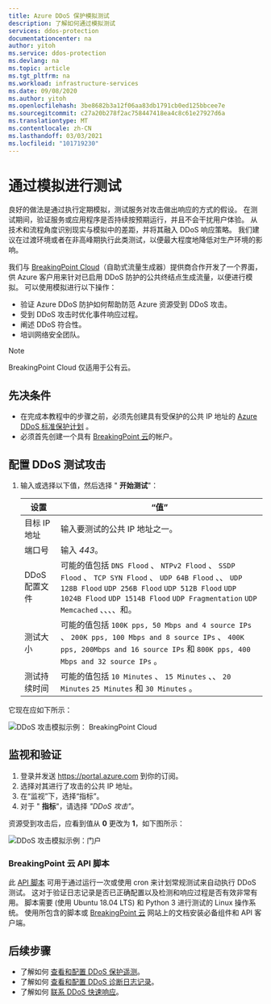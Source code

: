 ```yaml
---
title: Azure DDoS 保护模拟测试
description: 了解如何通过模拟测试
services: ddos-protection
documentationcenter: na
author: yitoh
ms.service: ddos-protection
ms.devlang: na
ms.topic: article
ms.tgt_pltfrm: na
ms.workload: infrastructure-services
ms.date: 09/08/2020
ms.author: yitoh
ms.openlocfilehash: 3be8682b3a12f06aa83db1791cb0ed125bbcee7e
ms.sourcegitcommit: c27a20b278f2ac758447418ea4c8c61e27927d6a
ms.translationtype: MT
ms.contentlocale: zh-CN
ms.lasthandoff: 03/03/2021
ms.locfileid: "101719230"
---
```

# <a name="test-through-simulations"></a>通过模拟进行测试

良好的做法是通过执行定期模拟，测试服务对攻击做出响应的方式的假设。 在测试期间，验证服务或应用程序是否持续按预期运行，并且不会干扰用户体验。 从技术和流程角度识别现实与模拟中的差距，并将其融入 DDoS 响应策略。 我们建议在过渡环境或者在非高峰期执行此类测试，以便最大程度地降低对生产环境的影响。

我们与 [BreakingPoint Cloud](https://www.ixiacom.com/products/breakingpoint-cloud)（自助式流量生成器）提供商合作开发了一个界面，供 Azure 客户用来针对已启用 DDoS 防护的公共终结点生成流量，以便进行模拟。 可以使用模拟进行以下操作：

- 验证 Azure DDoS 防护如何帮助防范 Azure 资源受到 DDoS 攻击。
- 受到 DDoS 攻击时优化事件响应过程。
- 阐述 DDoS 符合性。
- 培训网络安全团队。

> [!NOTE]
> BreakingPoint Cloud 仅适用于公有云。

## <a name="prerequisites"></a>先决条件

- 在完成本教程中的步骤之前，必须先创建具有受保护的公共 IP 地址的 [Azure DDoS 标准保护计划](manage-ddos-protection.md) 。
- 必须首先创建一个具有 [BreakingPoint 云](http://breakingpoint.cloud/)的帐户。 

## <a name="configure-a-ddos-test-attack"></a>配置 DDoS 测试攻击

1. 输入或选择以下值，然后选择 " **开始测试**"：

    |设置        |“值”                                              |
    |---------      |---------                                          |
    |目标 IP 地址           | 输入要测试的公共 IP 地址之一。                     |
    |端口号   | 输入 _443_。                       |
    |DDoS 配置文件 | 可能的值包括 `DNS Flood` 、 `NTPv2 Flood` 、 `SSDP Flood` 、 `TCP SYN Flood` 、 `UDP 64B Flood` 、、 `UDP 128B Flood` `UDP 256B Flood` `UDP 512B Flood` `UDP 1024B Flood` `UDP 1514B Flood` `UDP Fragmentation` `UDP Memcached` 、、、、和。|
    |测试大小       | 可能的值包括 `100K pps, 50 Mbps and 4 source IPs` 、 `200K pps, 100 Mbps and 8 source IPs` 、 `400K pps, 200Mbps and 16 source IPs` 和 `800K pps, 400 Mbps and 32 source IPs` 。                                  |
    |测试持续时间 | 可能的值包括 `10 Minutes` 、 `15 Minutes` 、、 `20 Minutes` `25 Minutes` 和 `30 Minutes` 。|

它现在应如下所示：

![DDoS 攻击模拟示例： BreakingPoint Cloud](./media/ddos-attack-simulation/ddos-attack-simulation-example-1.png)

## <a name="monitor-and-validate"></a>监视和验证

1. 登录并发送 https://portal.azure.com 到你的订阅。
1. 选择对其进行了攻击的公共 IP 地址。
1. 在“监视”下，选择“指标”。
1. 对于 " **指标**"，请选择 _"DDoS 攻击"_。

资源受到攻击后，应看到值从 **0** 更改为 **1**，如下图所示：

![DDoS 攻击模拟示例：门户](./media/ddos-attack-simulation/ddos-attack-simulation-example-2.png)

### <a name="breakingpoint-cloud-api-script"></a>BreakingPoint 云 API 脚本

此 [API 脚本](https://aka.ms/ddosbreakingpoint) 可用于通过运行一次或使用 cron 来计划常规测试来自动执行 DDoS 测试。 这对于验证日志记录是否已正确配置以及检测和响应过程是否有效非常有用。 脚本需要 (使用 Ubuntu 18.04 LTS) 和 Python 3 进行测试的 Linux 操作系统。 使用所包含的脚本或 [BreakingPoint 云](http://breakingpoint.cloud/) 网站上的文档安装必备组件和 API 客户端。

## <a name="next-steps"></a>后续步骤

- 了解如何 [查看和配置 DDoS 保护遥测](telemetry.md)。
- 了解如何 [查看和配置 DDoS 诊断日志记录](diagnostic-logging.md)。
- 了解如何 [联系 DDoS 快速响应](ddos-rapid-response.md)。
